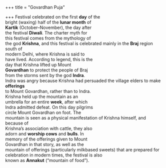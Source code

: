 +++
title = "Govardhan Puja"

+++
Festival celebrated on the first **day** of the  
bright (waxing) half of the **lunar month** of  
**Kartik** (October–November), the day after  
the festival **Diwali**. The charter myth for  
this festival comes from the mythology of  
the god **Krishna**, and this festival is celebrated mainly in the **Braj** region south of  
modern Delhi, where Krishna is said to  
have lived. According to legend, this is the  
day that Krishna lifted up Mount  
**Govardhan** to protect the people of Braj  
from the storms sent by the god **Indra**.  
Indra was angry because Krishna had persuaded the village elders to make **offerings**  
to Mount Govardhan, rather than to Indra.  
Krishna held up the mountain as an  
umbrella for an entire **week**, after which  
Indra admitted defeat. On this day pilgrims  
circle Mount Govardhan on foot. The  
mountain is seen as a physical manifestation of Krishna himself, and because of  
Krishna’s association with cattle, they also  
adorn and **worship cows** and **bulls**. In  
memory of the offerings given to Mount  
Govardhan in that story, as well as the  
mountain of offerings (particularly milkbased sweets) that are prepared for celebration in modern times, the festival is also  
known as **Annakut** (“mountain of food”).